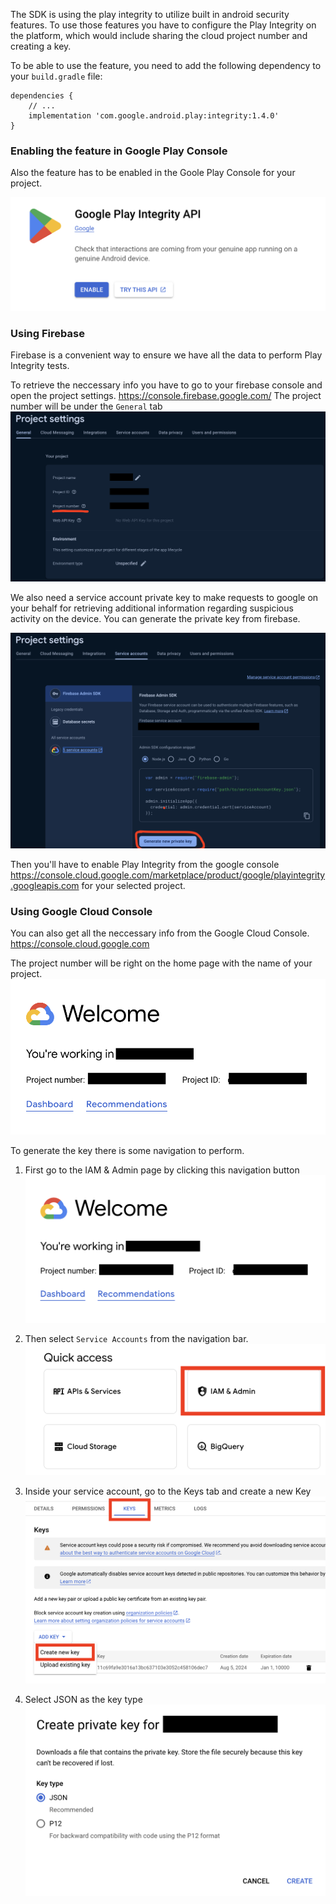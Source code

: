 The SDK is using the play integrity to utilize built in android security features. To use those features you have to configure the Play Integrity on the platform, which would include sharing the cloud project number and creating a key.

To be able to use the feature, you need to add the following dependency to your `build.gradle` file:

```
dependencies {
	// ...
	implementation 'com.google.android.play:integrity:1.4.0'
}
```

### Enabling the feature in Google Play Console

Also the feature has to be enabled in the Goole Play Console for your project.

![Enable in Google Play Console](images/android/google_enable_play_integrity.png)

### Using Firebase

Firebase is a convenient way to ensure we have all the data to perform Play Integrity tests.

To retrieve the neccessary info you have to go to your firebase console and open the project settings. <https://console.firebase.google.com/>
The project number will be under the `General` tab
![Firebase project settings](images/android/firebase_project_settings.png)

We also need a service account private key to make requests to google on your behalf for retrieving additional information regarding suspicious activity on the device. You can generate the private key from firebase.

![Generage Private Key in Firebase](images/android/firebase_generate_private_key.png)

Then you'll have to enable Play Integrity from the google console
<https://console.cloud.google.com/marketplace/product/google/playintegrity.googleapis.com> for your selected project.

### Using Google Cloud Console

You can also get all the neccessary info from the Google Cloud Console. <https://console.cloud.google.com>

The project number will be right on the home page with the name of your project.
![Google cloud console home](images/android/google_cloud_console_home.png)

To generate the key there is some navigation to perform.

1. First go to the IAM & Admin page by clicking this navigation button
![Google cloud console quick navigation](images/android/google_cloud_console_home.png)

2. Then select `Service Accounts` from the navigation bar.
![Service accounts](images/android/google_cloud_iam_service_accounts.png)

3. Inside your service account, go to the Keys tab and create a new Key
![Create key](images/android/google_cloud_service_account_key.png)

4. Select JSON as the key type
![Select JSON Key](images/android/google_cloud_service_create_key.png)

